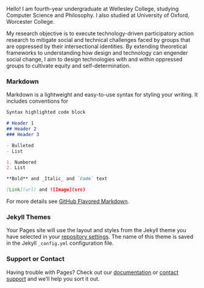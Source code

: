 <!-- ## Welcome to GitHub Pages -->

Hello! I am fourth-year undergraduate at Wellesley College, studying Computer Science and Philosophy. I also studied at University of Oxford, Worcester College.

My research objective is to execute technology-driven participatory action research to mitigate social and technical challenges faced by groups that are oppressed by their intersectional identities. By extending theoretical frameworks to understanding how design and technology can engender social change, I aim to design technologies with and within oppressed groups to cultivate equity and self-determination.

### Markdown

Markdown is a lightweight and easy-to-use syntax for styling your writing. It includes conventions for

```markdown
Syntax highlighted code block

# Header 1
## Header 2
### Header 3

- Bulleted
- List

1. Numbered
2. List

**Bold** and _Italic_ and `Code` text

[Link](url) and ![Image](src)
```

For more details see [GitHub Flavored Markdown](https://guides.github.com/features/mastering-markdown/).

### Jekyll Themes

Your Pages site will use the layout and styles from the Jekyll theme you have selected in your [repository settings](https://github.com/lisaorii/lisaorii.github.io/settings/pages). The name of this theme is saved in the Jekyll `_config.yml` configuration file.

### Support or Contact

Having trouble with Pages? Check out our [documentation](https://docs.github.com/categories/github-pages-basics/) or [contact support](https://support.github.com/contact) and we’ll help you sort it out.
